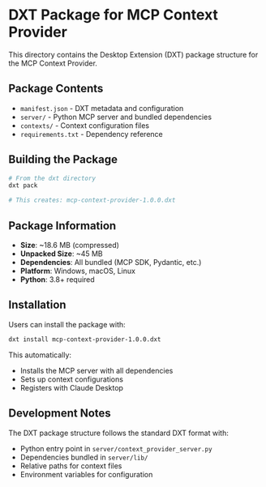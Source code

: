 # DXT Package for MCP Context Provider

This directory contains the Desktop Extension (DXT) package structure for the MCP Context Provider.

## Package Contents

- `manifest.json` - DXT metadata and configuration
- `server/` - Python MCP server and bundled dependencies
- `contexts/` - Context configuration files
- `requirements.txt` - Dependency reference

## Building the Package

```bash
# From the dxt directory
dxt pack

# This creates: mcp-context-provider-1.0.0.dxt
```

## Package Information

- **Size**: ~18.6 MB (compressed)
- **Unpacked Size**: ~45 MB 
- **Dependencies**: All bundled (MCP SDK, Pydantic, etc.)
- **Platform**: Windows, macOS, Linux
- **Python**: 3.8+ required

## Installation

Users can install the package with:

```bash
dxt install mcp-context-provider-1.0.0.dxt
```

This automatically:
- Installs the MCP server with all dependencies
- Sets up context configurations  
- Registers with Claude Desktop

## Development Notes

The DXT package structure follows the standard DXT format with:
- Python entry point in `server/context_provider_server.py`
- Dependencies bundled in `server/lib/`
- Relative paths for context files
- Environment variables for configuration